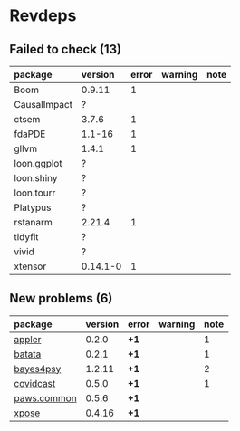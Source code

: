 # Revdeps

## Failed to check (13)

|package      |version  |error |warning |note |
|:------------|:--------|:-----|:-------|:----|
|Boom         |0.9.11   |1     |        |     |
|CausalImpact |?        |      |        |     |
|ctsem        |3.7.6    |1     |        |     |
|fdaPDE       |1.1-16   |1     |        |     |
|gllvm        |1.4.1    |1     |        |     |
|loon.ggplot  |?        |      |        |     |
|loon.shiny   |?        |      |        |     |
|loon.tourr   |?        |      |        |     |
|Platypus     |?        |      |        |     |
|rstanarm     |2.21.4   |1     |        |     |
|tidyfit      |?        |      |        |     |
|vivid        |?        |      |        |     |
|xtensor      |0.14.1-0 |1     |        |     |

## New problems (6)

|package     |version |error  |warning |note |
|:-----------|:-------|:------|:-------|:----|
|[appler](problems.md#appler)|0.2.0   |__+1__ |        |1    |
|[batata](problems.md#batata)|0.2.1   |__+1__ |        |1    |
|[bayes4psy](problems.md#bayes4psy)|1.2.11  |__+1__ |        |2    |
|[covidcast](problems.md#covidcast)|0.5.0   |__+1__ |        |1    |
|[paws.common](problems.md#pawscommon)|0.5.6   |__+1__ |        |     |
|[xpose](problems.md#xpose)|0.4.16  |__+1__ |        |     |

